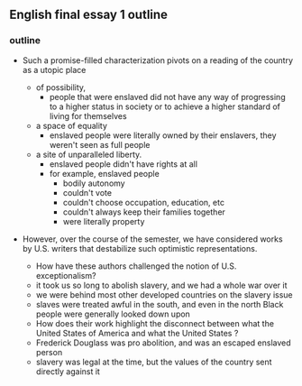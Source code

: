 ## English final essay 1 outline 

### outline 
- Such a promise-filled characterization pivots on a reading of the country as a utopic place 
  - of possibility, 
    - people that were enslaved did not have any way of progressing to a higher status in society or to achieve a higher standard of living for themselves 
  - a space of equality 
    - enslaved people were literally owned by their enslavers, they weren't seen as full people 
  - a site of unparalleled liberty. 
    - enslaved people didn't have rights at all 
    - for example, enslaved people 
      - bodily autonomy 
      - couldn't vote 
      - couldn't choose occupation, education, etc 
      - couldn't always keep their families together 
      - were literally property 

- However, over the course of the semester, we have considered works by U.S. writers that destabilize such optimistic representations. 
  - How have these authors challenged the notion of U.S. exceptionalism? 
  - it took us so long to abolish slavery, and we had a whole war over it 
  - we were behind most other developed countries on the slavery issue 
  - slaves were treated awful in the south, and even in the north Black people were generally looked down upon 
  - How does their work highlight the disconnect between what the United States of America and what the United States ? 
  - Frederick Douglass was pro abolition, and was an escaped enslaved person 
  - slavery was legal at the time, but the values of the country sent directly against it 
